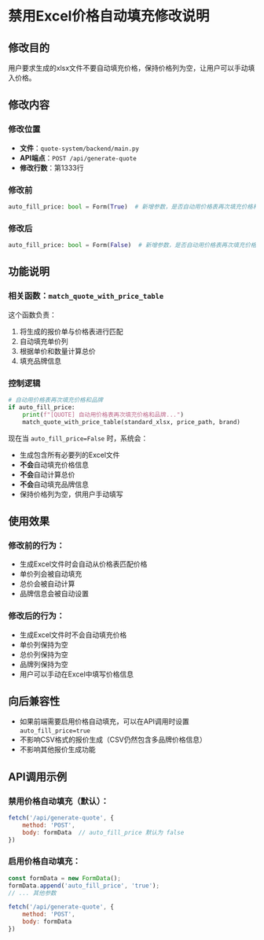 # 禁用Excel价格自动填充修改说明

## 修改目的

用户要求生成的xlsx文件不要自动填充价格，保持价格列为空，让用户可以手动填入价格。

## 修改内容

### 修改位置
- **文件**：`quote-system/backend/main.py`
- **API端点**：`POST /api/generate-quote`
- **修改行数**：第1333行

### 修改前
```python
auto_fill_price: bool = Form(True)  # 新增参数，是否自动用价格表再次填充价格和品牌
```

### 修改后
```python
auto_fill_price: bool = Form(False)  # 新增参数，是否自动用价格表再次填充价格和品牌
```

## 功能说明

### 相关函数：`match_quote_with_price_table`
这个函数负责：
1. 将生成的报价单与价格表进行匹配
2. 自动填充单价列
3. 根据单价和数量计算总价
4. 填充品牌信息

### 控制逻辑
```python
# 自动用价格表再次填充价格和品牌
if auto_fill_price:
    print(f"[QUOTE] 自动用价格表再次填充价格和品牌...")
    match_quote_with_price_table(standard_xlsx, price_path, brand)
```

现在当 `auto_fill_price=False` 时，系统会：
- 生成包含所有必要列的Excel文件
- **不会**自动填充价格信息
- **不会**自动计算总价
- **不会**自动填充品牌信息
- 保持价格列为空，供用户手动填写

## 使用效果

### 修改前的行为：
- 生成Excel文件时会自动从价格表匹配价格
- 单价列会被自动填充
- 总价会被自动计算
- 品牌信息会被自动设置

### 修改后的行为：
- 生成Excel文件时不会自动填充价格
- 单价列保持为空
- 总价列保持为空  
- 品牌列保持为空
- 用户可以手动在Excel中填写价格信息

## 向后兼容性

- 如果前端需要启用价格自动填充，可以在API调用时设置 `auto_fill_price=true`
- 不影响CSV格式的报价生成（CSV仍然包含多品牌价格信息）
- 不影响其他报价生成功能

## API调用示例

### 禁用价格自动填充（默认）：
```javascript
fetch('/api/generate-quote', {
    method: 'POST',
    body: formData  // auto_fill_price 默认为 false
})
```

### 启用价格自动填充：
```javascript
const formData = new FormData();
formData.append('auto_fill_price', 'true');
// ... 其他参数

fetch('/api/generate-quote', {
    method: 'POST',
    body: formData
})
``` 